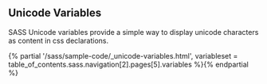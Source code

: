 ## Unicode Variables

SASS Unicode variables provide a simple way to display unicode characters as content in css declarations.

{% partial '/sass/sample-code/_unicode-variables.html', variableset = table_of_contents.sass.navigation[2].pages[5].variables %}{% endpartial %}
